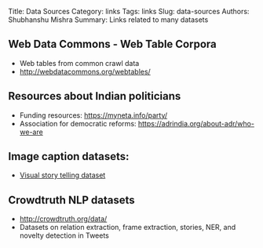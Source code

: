 Title: Data Sources
Category: links
Tags: links
Slug: data-sources
Authors: Shubhanshu Mishra
Summary: Links related to many datasets

## Web Data Commons - Web Table Corpora
* Web tables from common crawl data
* http://webdatacommons.org/webtables/

## Resources about Indian politicians

* Funding resources: https://myneta.info/party/
* Association for democratic reforms: https://adrindia.org/about-adr/who-we-are


## Image caption datasets:

* [Visual story telling dataset](http://visionandlanguage.net/VIST/)


## Crowdtruth NLP datasets

* http://crowdtruth.org/data/
* Datasets on relation extraction, frame extraction, stories, NER, and novelty detection in Tweets

